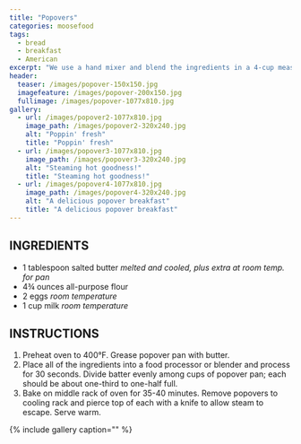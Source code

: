 ```yaml
---
title: "Popovers"
categories: moosefood
tags: 
  - bread
  - breakfast
  - American
excerpt: "We use a hand mixer and blend the ingredients in a 4-cup measuring cup rather than using a food processor or blender. It works just as well and makes for easier filling of the popover cups! Room temperature ingredients work best. Leave eggs and milk out of refrigerator for several hours before beginning to make the popovers."
header:
  teaser: /images/popover-150x150.jpg
  imagefeature: /images/popover-200x150.jpg
  fullimage: /images/popover-1077x810.jpg
gallery:
  - url: /images/popover2-1077x810.jpg
    image_path: /images/popover2-320x240.jpg
    alt: "Poppin' fresh"
    title: "Poppin' fresh"
  - url: /images/popover3-1077x810.jpg
    image_path: /images/popover3-320x240.jpg
    alt: "Steaming hot goodness!"
    title: "Steaming hot goodness!"
  - url: /images/popover4-1077x810.jpg
    image_path: /images/popover4-320x240.jpg
    alt: "A delicious popover breakfast"
    title: "A delicious popover breakfast"   
---
```


## INGREDIENTS
* 1 tablespoon salted butter *melted and cooled, plus extra at room temp. for pan*
* 4¾ ounces all-purpose flour
* 2 eggs *room temperature*
* 1 cup milk *room temperature*

## INSTRUCTIONS
1. Preheat oven to 400°F. Grease popover pan with butter.
2. Place all of the ingredients into a food processor or blender and process for 30 seconds. Divide batter evenly among cups of popover pan; each should be about one-third to one-half full.
3. Bake on middle rack of oven for 35-40 minutes. Remove popovers to cooling rack and pierce top of each with a knife to allow steam to escape. Serve warm.

{% include gallery caption="" %}